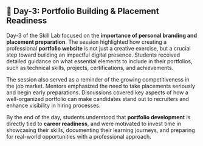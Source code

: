 ## 📘 Day-3: Portfolio Building & Placement Readiness

Day-3 of the Skill Lab focused on the **importance of personal branding and placement preparation**. The session highlighted how creating a professional **portfolio website** is not just a creative exercise, but a crucial step toward building an impactful digital presence. Students received detailed guidance on what essential elements to include in their portfolios, such as technical skills, projects, certifications, and achievements.

The session also served as a reminder of the growing competitiveness in the job market. Mentors emphasized the need to take placements seriously and begin early preparations. Discussions covered key aspects of how a well-organized portfolio can make candidates stand out to recruiters and enhance visibility in hiring processes.

By the end of the day, students understood that **portfolio development** is directly tied to **career readiness**, and were motivated to invest time in showcasing their skills, documenting their learning journeys, and preparing for real-world opportunities with a professional approach.
